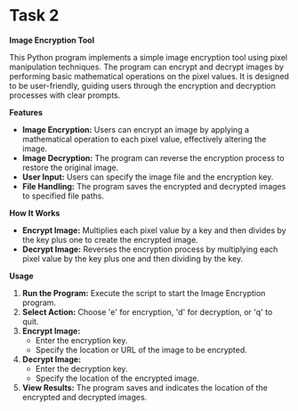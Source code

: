 # Task 2
<b>Image Encryption Tool</b>

This Python program implements a simple image encryption tool using pixel manipulation techniques. The program can encrypt and decrypt images by performing basic mathematical operations on the pixel values. It is designed to be user-friendly, guiding users through the encryption and decryption processes with clear prompts.

<b>Features</b>

- <b>Image Encryption:</b> Users can encrypt an image by applying a mathematical operation to each pixel value, effectively altering the image.
- <b>Image Decryption:</b> The program can reverse the encryption process to restore the original image.
- <b>User Input:</b> Users can specify the image file and the encryption key.
- <b>File Handling:</b> The program saves the encrypted and decrypted images to specified file paths.

<b>How It Works</b>

- <b>Encrypt Image:</b> Multiplies each pixel value by a key and then divides by the key plus one to create the encrypted image.
- <b>Decrypt Image:</b> Reverses the encryption process by multiplying each pixel value by the key plus one and then dividing by the key.

<b>Usage</b>

1. <b>Run the Program:</b> Execute the script to start the Image Encryption program.
2. <b>Select Action:</b> Choose 'e' for encryption, 'd' for decryption, or 'q' to quit.
3. <b>Encrypt Image:</b>
    - Enter the encryption key.
    - Specify the location or URL of the image to be encrypted.
4. <b>Decrypt Image:</b>
    - Enter the decryption key.
    - Specify the location of the encrypted image.
5. <b>View Results:</b> The program saves and indicates the location of the encrypted and decrypted images.

